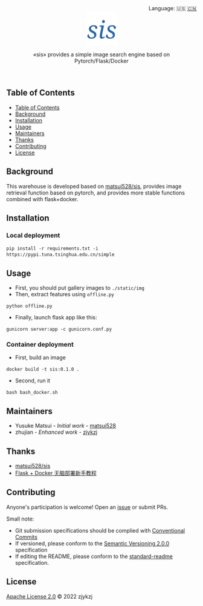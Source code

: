 <div align="right">
  Language:
    🇺🇸
  <a title="Chinese" href="./README.zh-CN.md">🇨🇳</a>
</div>

<div align="center"><a title="" href="https://github.com/zjykzj/sis"><img align="center" src="./imgs/sis.png" alt=""></a></div>

<p align="center">
  «sis» provides a simple image search engine based on  Pytorch/Flask/Docker
<br>
<br>
  <a href="https://github.com/RichardLitt/standard-readme"><img src="https://img.shields.io/badge/standard--readme-OK-green.svg?style=flat-square" alt=""></a>
  <a href="https://conventionalcommits.org"><img src="https://img.shields.io/badge/Conventional%20Commits-1.0.0-yellow.svg" alt=""></a>
  <a href="http://commitizen.github.io/cz-cli/"><img src="https://img.shields.io/badge/commitizen-friendly-brightgreen.svg" alt=""></a>
</p>

## Table of Contents

- [Table of Contents](#table-of-contents)
- [Background](#background)
- [Installation](#installation)
- [Usage](#usage)
- [Maintainers](#maintainers)
- [Thanks](#thanks)
- [Contributing](#contributing)
- [License](#license)

## Background

This warehouse is developed based on [matsui528/sis](https://github.com/matsui528/sis), provides image retrieval function based on pytorch, and provides more stable functions combined with flask+docker.

## Installation

### Local deployment

```shell
pip install -r requirements.txt -i https://pypi.tuna.tsinghua.edu.cn/simple
```

## Usage

* First, you should put gallery images to `./static/img`
* Then, extract features using `offline.py`

```shell
python offline.py
```

* Finally, launch flask app like this:

```shell
gunicorn server:app -c gunicorn.conf.py
``` 

### Container deployment

* First, build an image

```shell
docker build -t sis:0.1.0 .
```

* Second, run it

```shell
bash bash_docker.sh
```

## Maintainers

* Yusuke Matsui - *Initial work* - [matsui528](https://github.com/matsui528)
* zhujian - *Enhanced work* - [zjykzj](https://github.com/zjykzj)

## Thanks

* [matsui528/sis](https://github.com/matsui528/sis)
* [Flask + Docker 无脑部署新手教程](https://zhuanlan.zhihu.com/p/78432719)

## Contributing

Anyone's participation is welcome! Open an [issue](https://github.com/matsui528/sis/issues) or submit PRs.

Small note:

* Git submission specifications should be complied
  with [Conventional Commits](https://www.conventionalcommits.org/en/v1.0.0-beta.4/)
* If versioned, please conform to the [Semantic Versioning 2.0.0](https://semver.org) specification
* If editing the README, please conform to the [standard-readme](https://github.com/RichardLitt/standard-readme)
  specification.

## License

[Apache License 2.0](LICENSE) © 2022 zjykzj